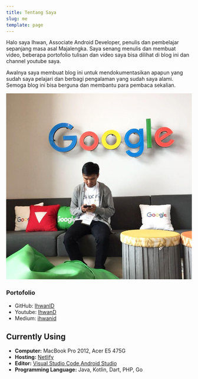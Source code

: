 ```yaml
---
title: Tentang Saya
slug: me
template: page
---
```


Halo saya Ihwan, Associate Android Developer, penulis dan pembelajar sepanjang masa asal Majalengka. Saya senang menulis dan membuat video, beberapa portofolio tulisan dan video saya bisa dilihat di blog ini dan channel youtube saya. 

Awalnya saya membuat blog ini untuk mendokumentasikan apapun yang sudah saya pelajari dan berbagi pengalaman yang sudah saya alami. Semoga blog ini bisa berguna dan membantu para pembaca sekalian. 

![Me](../images/me.jpg)

### Portofolio

- GitHub: [IhwanID](https://github.com/IhwanID)
- Youtube: [IhwanD](https://www.youtube.com/channel/UCjntzibNSsjjIOh0HoP9vxw)
- Medium: [ihwanid](https://medium.com/@ihwanid)


## Currently Using

- **Computer:** MacBook Pro 2012, Acer E5 475G
- **Hosting:** [Netlify](https://netlify.com)
- **Editor:** [Visual Studio Code](https://code.visualstudio.com/),[Android Studio](https://developer.android.com/studio)
- **Programming Language:** Java, Kotlin, Dart, PHP, Go